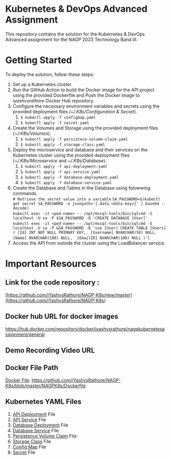 # Kubernetes & DevOps Advanced Assignment
This repository contains the solution for the Kubernetes & DevOps Advanced assignment for the NAGP 2023 Technology Band III.

# Getting Started
To deploy the solution, follow these steps:

1. Set up a Kubernetes cluster.
2. Run the GitHub Action to build the Docker image for the API project using the provided Dockerfile and Push the Docker image to *iyashvsrathore* Docker Hub repository.
3. Configure the necessary environment variables and secrets using the provided deployment files (*~/.K8s/Configuration & Secret*).
    1. `$ kubectl apply -f configmap.yaml`
    2. `$ kubectl apply -f secret.yaml`
4. Create the Volumes and Storage using the provided deployment files (*~/.K8s/Volumes*).
    1. `$ kubectl apply -f persistece-volume-claim.yaml`
    2. `$ kubectl apply -f storage-class.yaml`
5. Deploy the microservice and database and their services on the Kubernetes cluster using the provided deployment files (*~/.K8s/Microservice* and *~/.K8s/Database*).
    1. `$ kubectl apply -f api-deployment.yaml`
    2. `$ kubectl apply -f api-service.yaml`
    3. `$ kubectl apply -f database-deployment.yaml`
    4. `$ kubectl apply -f database-service.yaml`
6. Create the Database and Tables in the Database using folowwing commands.\
    `# Retrieve the secret value into a variable`
    `SA_PASSWORD=$(kubectl get secret SA_PASSWORD -o jsonpath='{.data.<data-key>}' | base64 --decode)` \
    `kubectl exec -it <pod-name> -- /opt/mssql-tools/bin/sqlcmd -S localhost -U sa -P $SA_PASSWORD -Q 'CREATE DATABASE [User]'` \
    `kubectl exec -it <pod-name> -- /opt/mssql-tools/bin/sqlcmd -S localhost -U sa -P &SA_PASSWORD -Q 'use [User] CREATE TABLE [Users]
      (
          [Id] INT NOT NULL PRIMARY KEY, 
          [Username] NVARCHAR(50) NULL, 
          [Name] NVARCHAR(100) NULL, 
          [EmailID] NVARCHAR(100) NULL
      )'`\
7. Access the API from outside the cluster using the LoadBalancer service.


# Important Resources

## Link for the code repository :
[https://github.com/iYashvsRathore/NAGP-K8s/new/master](https://github.com/iYashvsRathore/NAGP-K8s)

## Docker hub URL for docker images
https://hub.docker.com/repository/docker/iyashvsrathore/nagpkubernetesassignment/general

## Demo Recording Video URL

## Docker File Path
[Docker File](https://github.com/iYashvsRathore/NAGP-K8s/blob/master/NAGPK8s/Dockerfile "~/NAGPK8s/Dockerfilee"): https://github.com/iYashvsRathore/NAGP-K8s/blob/master/NAGPK8s/Dockerfile

## Kubernetes YAML Files

1. [API Deployment](https://github.com/iYashvsRathore/NAGP-K8s/blob/master/.K8s/Microservice/api-deployment.yaml "API Deployment File") File
2. [API Service](https://github.com/iYashvsRathore/NAGP-K8s/blob/master/.K8s/Microservice/api-service.yaml "API Service File") File
3. [Database Deployment](https://github.com/iYashvsRathore/NAGP-K8s/blob/master/.K8s/Database/database-deployment.yaml "Database Deployment 
 File") File
4. [Database Service](https://github.com/iYashvsRathore/NAGP-K8s/blob/master/.K8s/Database/database-service.yaml "Database Service File") File
5. [Persistence Volume Claim](https://github.com/iYashvsRathore/NAGP-K8s/blob/master/.K8s/Volumes/persistece-volume-claim.yaml "Persistence Volume Claim File") File:
6. [Storage Class](https://github.com/iYashvsRathore/NAGP-K8s/blob/master/.K8s/Volumes/storage-class.yaml "Storage Class") File
7. [Config Map](https://github.com/iYashvsRathore/NAGP-K8s/blob/master/.K8s/Configuration%20%26%20Secret/configmap.yaml "Config Map File") File
8. [Secret](https://github.com/iYashvsRathore/NAGP-K8s/blob/master/.K8s/Configuration%20%26%20Secret/secret.yaml "Secret File") File
